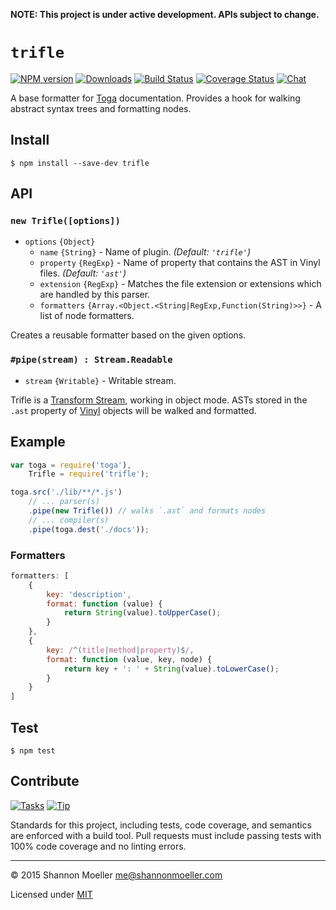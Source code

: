 **NOTE: This project is under active development. APIs subject to change.**

# `trifle`

[![NPM version][npm-img]][npm-url] [![Downloads][downloads-img]][npm-url] [![Build Status][travis-img]][travis-url] [![Coverage Status][coveralls-img]][coveralls-url] [![Chat][gitter-img]][gitter-url]

A base formatter for [Toga](http://togajs.github.io) documentation. Provides a hook for walking abstract syntax trees and formatting nodes.

## Install

    $ npm install --save-dev trifle

## API

### `new Trifle([options])`

- `options` `{Object}`
  - `name` `{String}` - Name of plugin. _(Default: `'trifle'`)_
  - `property` `{RegExp}` - Name of property that contains the AST in Vinyl files. _(Default: `'ast'`)_
  - `extension` `{RegExp}` - Matches the file extension or extensions which are handled by this parser.
  - `formatters` `{Array.<Object.<String|RegExp,Function(String)>>}` - A list of node formatters.

Creates a reusable formatter based on the given options.

### `#pipe(stream) : Stream.Readable`

- `stream` `{Writable}` - Writable stream.

Trifle is a [Transform Stream](http://nodejs.org/api/stream.html#stream_class_stream_transform), working in object mode. ASTs stored in the `.ast` property of [Vinyl](https://github.com/wearefractal/vinyl) objects will be walked and formatted.

## Example

```js
var toga = require('toga'),
    Trifle = require('trifle');

toga.src('./lib/**/*.js')
    // ... parser(s)
    .pipe(new Trifle()) // walks `.ast` and formats nodes
    // ... compiler(s)
    .pipe(toga.dest('./docs'));
```

### Formatters

```js
formatters: [
    {
        key: 'description',
        format: function (value) {
            return String(value).toUpperCase();
        }
    },
    {
        key: /^(title|method|property)$/,
        format: function (value, key, node) {
            return key + ': ' + String(value).toLowerCase();
        }
    }
]
```

## Test

    $ npm test

## Contribute

[![Tasks][waffle-img]][waffle-url] [![Tip][gittip-img]][gittip-url]

Standards for this project, including tests, code coverage, and semantics are enforced with a build tool. Pull requests must include passing tests with 100% code coverage and no linting errors.

----

© 2015 Shannon Moeller <me@shannonmoeller.com>

Licensed under [MIT](http://shannonmoeller.com/mit.txt)

[coveralls-img]: http://img.shields.io/coveralls/togajs/trifle/master.svg?style=flat-square
[coveralls-url]: https://coveralls.io/r/togajs/trifle
[downloads-img]: http://img.shields.io/npm/dm/trifle.svg?style=flat-square
[gitter-img]:    http://img.shields.io/badge/gitter-join_chat-1dce73.svg?style=flat-square
[gitter-url]:    https://gitter.im/togajs/toga
[gittip-img]:    http://img.shields.io/gittip/shannonmoeller.svg?style=flat-square
[gittip-url]:    https://www.gittip.com/shannonmoeller
[npm-img]:       http://img.shields.io/npm/v/trifle.svg?style=flat-square
[npm-url]:       https://npmjs.org/package/trifle
[travis-img]:    http://img.shields.io/travis/togajs/trifle.svg?style=flat-square
[travis-url]:    https://travis-ci.org/togajs/trifle
[waffle-img]:    http://img.shields.io/github/issues/togajs/trifle.svg?style=flat-square
[waffle-url]:    http://waffle.io/togajs/trifle
